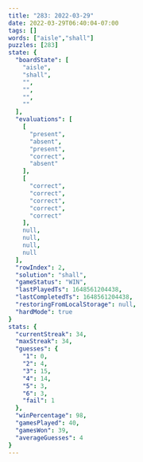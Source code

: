 ```yaml
---
title: "283: 2022-03-29"
date: 2022-03-29T06:40:04-07:00
tags: []
words: ["aisle","shall"]
puzzles: [283]
state: {
  "boardState": [
    "aisle",
    "shall",
    "",
    "",
    "",
    ""
  ],
  "evaluations": [
    [
      "present",
      "absent",
      "present",
      "correct",
      "absent"
    ],
    [
      "correct",
      "correct",
      "correct",
      "correct",
      "correct"
    ],
    null,
    null,
    null,
    null
  ],
  "rowIndex": 2,
  "solution": "shall",
  "gameStatus": "WIN",
  "lastPlayedTs": 1648561204438,
  "lastCompletedTs": 1648561204438,
  "restoringFromLocalStorage": null,
  "hardMode": true
}
stats: {
  "currentStreak": 34,
  "maxStreak": 34,
  "guesses": {
    "1": 0,
    "2": 4,
    "3": 15,
    "4": 14,
    "5": 3,
    "6": 3,
    "fail": 1
  },
  "winPercentage": 98,
  "gamesPlayed": 40,
  "gamesWon": 39,
  "averageGuesses": 4
}
---
```


<!-- more -->
